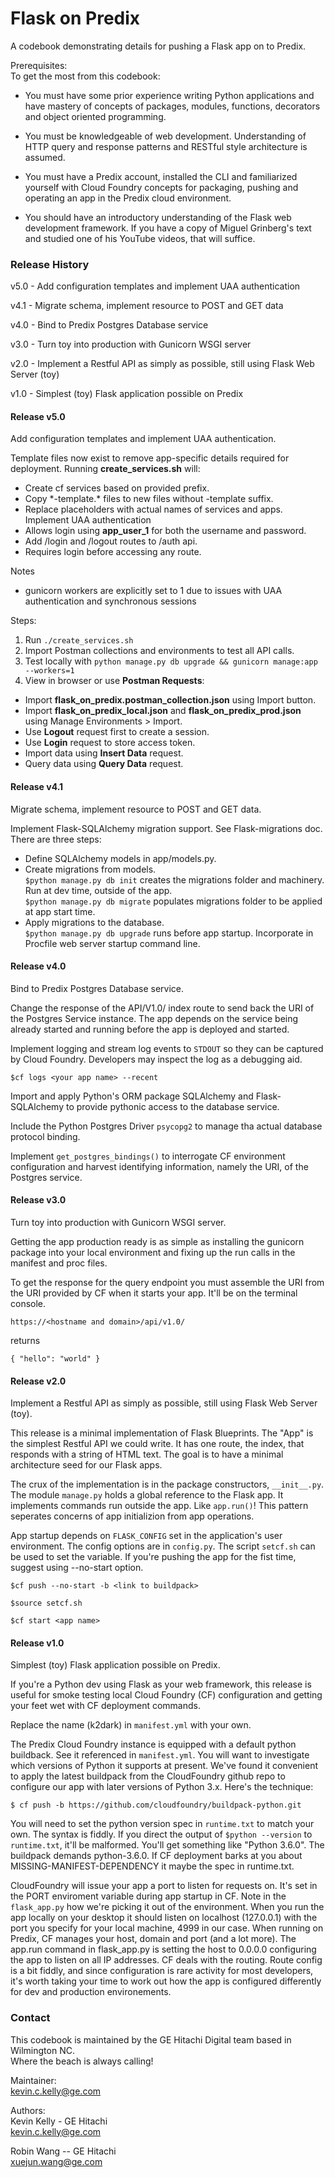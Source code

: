 # Flask on Predix
A codebook demonstrating details for pushing a Flask app on to Predix.

Prerequisites: \
To get the most from this codebook:

- You must have some prior experience writing Python applications and have mastery of
concepts of packages, modules, functions, decorators and object oriented programming.

- You must be knowledgeable of web development. Understanding of HTTP query and response
patterns and RESTful style architecture is assumed. 

- You must have a Predix account, installed the CLI and familiarized yourself with 
Cloud Foundry concepts for packaging, pushing and operating an app in the Predix cloud
environment. 

- You should have an introductory understanding of 
the Flask web development framework. If you have a copy of Miguel Grinberg's text and
studied one of his YouTube videos, that will suffice.  

### Release History
v5.0 - Add configuration templates and implement UAA authentication

v4.1 - Migrate schema, implement resource to POST and GET data

v4.0 - Bind to Predix Postgres Database service

v3.0 - Turn toy into production with Gunicorn WSGI server

v2.0 - Implement a Restful API as simply as possible, still using Flask Web Server (toy)

v1.0 - Simplest (toy) Flask application possible on Predix

#### Release v5.0
Add configuration templates and implement UAA authentication.

Template files now exist to remove app-specific details required for deployment. Running **create_services.sh** will:
- Create cf services based on provided prefix.
- Copy \*-template.\* files to new files without -template suffix.
- Replace placeholders with actual names of services and apps.
Implement UAA authentication
- Allows login using **app_user_1** for both the username and password.
- Add /login and /logout routes to /auth api.
- Requires login before accessing any route.

Notes
- gunicorn workers are explicitly set to 1 due to issues with UAA authentication and synchronous sessions

Steps:
1. Run `./create_services.sh`
2. Import Postman collections and environments to test all API calls.
3. Test locally with `python manage.py db upgrade && gunicorn manage:app --workers=1`
4. View in browser or use **Postman Requests**:
 - Import **flask_on_predix.postman_collection.json** using Import button.
 - Import **flask_on_predix_local.json** and **flask_on_predix_prod.json** using Manage Environments > Import.
 - Use **Logout** request first to create a session.
 - Use **Login** request to store access token.
 - Import data using **Insert Data** request.
 - Query data using **Query Data** request.

#### Release v4.1
Migrate schema, implement resource to POST and GET data.

Implement Flask-SQLAlchemy migration support. See Flask-migrations doc.
There are three steps: 
- Define SQLAlchemy models in app/models.py.
- Create migrations from models. \
`$python manage.py db init` creates the migrations folder and machinery. 
Run at dev time, outside of the app. \
`$python manage.py db migrate` populates migrations folder to be applied at app start time.
- Apply migrations to the database. \
`$python manage.py db upgrade` runs before app startup. Incorporate in Procfile web server
startup command line.


#### Release v4.0
Bind to Predix Postgres Database service.

Change the response of the API/V1.0/ index route to send back the
URI of the Postgres Service instance. The app depends on the service
being already started and running before the app is deployed and started.

Implement logging and stream log events to `STDOUT` so they can be captured by
Cloud Foundry.  Developers may inspect the log as a debugging aid.

`$cf logs <your app name> --recent`
  
Import and apply Python's ORM package SQLAlchemy and Flask-SQLAlchemy to 
provide pythonic access to the database service.

Include the Python Postgres Driver `psycopg2` to manage tha actual database 
protocol binding.

Implement `get_postgres_bindings()` to interrogate CF environment 
configuration and harvest identifying information, namely the 
URI, of the Postgres service. 

#### Release v3.0
Turn toy into production with Gunicorn WSGI server.

Getting the app production ready is as simple as installing the gunicorn
package into your local environment and fixing up the run calls in the
manifest and proc files.

To get the response for the query endpoint you must assemble 
the URI from the URI provided by CF when it starts your app. It'll
be on the terminal console.

`https://<hostname and domain>/api/v1.0/` 

returns

`{
  "hello": "world"
}`

#### Release v2.0
Implement a Restful API as simply as possible, still using Flask Web Server (toy).

This release is a minimal implementation of Flask Blueprints. The "App" is the
simplest Restful API we could write. It has one route, the index, that responds
with a string of HTML text.  The goal is to have a minimal architecture seed for
our Flask apps.

The crux of the implementation is in the package constructors, `__init__.py`.
The module `manage.py` holds a global reference to the Flask app. It implements commands run
outside the app. Like `app.run()`!  This pattern seperates concerns of app initializion
from app operations.

App startup depends on `FLASK_CONFIG` set in the application's user environment.
The config options are in `config.py`. The script `setcf.sh` can be used to set the variable. If you're pushing the app
for the fist time, suggest using --no-start option.

`$cf push --no-start -b <link to buildpack>`

`$source setcf.sh`

`$cf start <app name>`

#### Release v1.0
Simplest (toy) Flask application possible on Predix.

If you're a Python dev using Flask as your web framework, this release is useful for smoke testing local Cloud Foundry (CF) configuration 
and getting your feet wet with CF deployment commands.

Replace the name (k2dark) in `manifest.yml` with your own.

The Predix Cloud Foundry instance is equipped with a default
python buildback. See it referenced in `manifest.yml`. 
You will want to investigate which versions
of Python it supports at present. We've found it convenient to 
apply the latest buildpack from the CloudFoundry github repo
to configure our app with later versions of Python 3.x.
Here's the technique:

`$ cf push -b https://github.com/cloudfoundry/buildpack-python.git`

You will need to set the python version spec in `runtime.txt` to match your own. 
The syntax is fiddly. If you direct the output of `$python --version` to `runtime.txt`, it'll be malformed. 
You'll get something like "Python 3.6.0". The buildpack demands
python-3.6.0. If CF deployment barks at you about MISSING-MANIFEST-DEPENDENCY 
it maybe the spec in runtime.txt.

CloudFoundry will issue your app a port to listen for requests on.
It's set in the PORT enviroment variable during app startup in CF.
Note in the `flask_app.py` how we're picking it out of the environment. When you
run the app locally on your desktop it should listen on localhost (127.0.0.1)
with the port you specify for your local machine, 4999 in our case. When running on
Predix, CF manages your host, domain and port (and a lot more).
The app.run command in flask_app.py is setting the host to 0.0.0.0 configuring the app
to listen on all IP addresses. CF deals with the routing. Route config is a bit fiddly, and since
configuration is rare activity for most developers, it's worth taking your time 
to work out how the app is configured differently for dev and production environements.

### Contact
This codebook is maintained by the GE Hitachi Digital team based in Wilmington NC.  
Where the beach is always calling!

Maintainer: \
kevin.c.kelly@ge.com

Authors:\
Kevin Kelly - GE Hitachi\
kevin.c.kelly@ge.com

Robin Wang -- GE Hitachi\
xuejun.wang@ge.com

